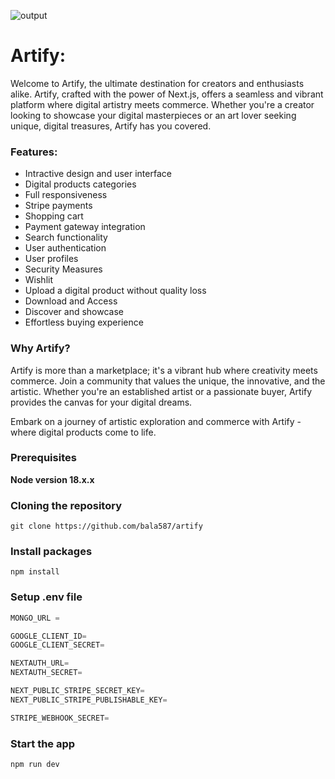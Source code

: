 ![output](https://i.pinimg.com/originals/45/d9/9d/45d99d9bbb32109a1063a267d33c7a16.jpg)

# Artify:
Welcome to Artify, the ultimate destination for creators and enthusiasts alike. Artify, crafted with the power of Next.js, offers a seamless and vibrant platform where digital artistry meets commerce. Whether you're a creator looking to showcase your digital masterpieces or an art lover seeking unique, digital treasures, Artify has you covered.


### Features:
- Intractive design and user interface
- Digital products categories
- Full responsiveness
- Stripe payments
- Shopping cart
- Payment gateway integration
- Search functionality
- User authentication
- User profiles
- Security Measures
- Wishlit
- Upload a digital product without quality loss
- Download and Access
- Discover and showcase
- Effortless buying experience

### Why Artify?

Artify is more than a marketplace; it's a vibrant hub where creativity meets commerce. Join a community that values the unique, the innovative, and the artistic. Whether you're an established artist or a passionate buyer, Artify provides the canvas for your digital dreams.

Embark on a journey of artistic exploration and commerce with Artify - where digital products come to life.

### Prerequisites

**Node version 18.x.x**

### Cloning the repository

```shell
git clone https://github.com/bala587/artify
```
### Install packages

```shell
npm install 
```

### Setup .env file


```js
MONGO_URL = 

GOOGLE_CLIENT_ID=
GOOGLE_CLIENT_SECRET=

NEXTAUTH_URL=
NEXTAUTH_SECRET=

NEXT_PUBLIC_STRIPE_SECRET_KEY=
NEXT_PUBLIC_STRIPE_PUBLISHABLE_KEY=

STRIPE_WEBHOOK_SECRET=
```

### Start the app

```shell
npm run dev
```
